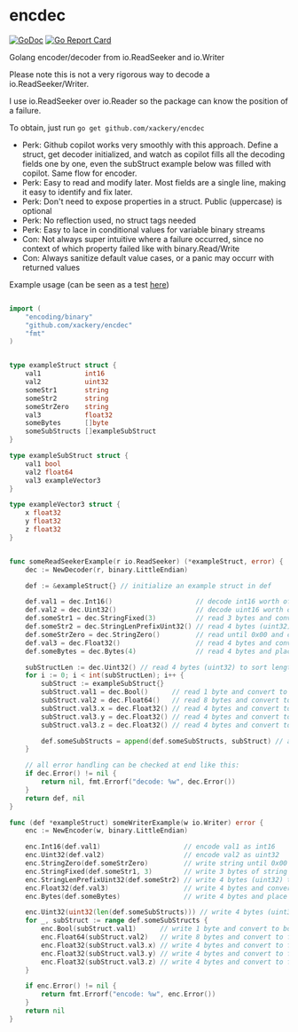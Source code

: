 # encdec
[![GoDoc](https://godoc.org/github.com/xackery/encdec?status.svg)](https://godoc.org/github.com/xackery/encdec) [![Go Report Card](https://goreportcard.com/badge/github.com/xackery/encdec)](https://goreportcard.com/report/github.com/xackery/encdec)

Golang encoder/decoder from io.ReadSeeker and io.Writer

Please note this is not a very rigorous way to decode a io.ReadSeeker/Writer.

I use io.ReadSeeker over io.Reader so the package can know the position of a failure.

To obtain, just run  `go get github.com/xackery/encdec`

- Perk: Github copilot works very smoothly with this approach. Define a struct, get decoder initialized, and watch as copilot fills all the decoding fields one by one, even the subStruct example below was filled with copilot. Same flow for encoder.
- Perk: Easy to read and modify later. Most fields are a single line, making it easy to identify and fix later.
- Perk: Don't need to expose properties in a struct. Public (uppercase) is optional
- Perk: No reflection used, no struct tags needed
- Perk: Easy to lace in conditional values for variable binary streams
- Con: Not always super intuitive where a failure occurred, since no context of which property failed like with binary.Read/Write
- Con: Always sanitize default value cases, or a panic may occurr with returned values

Example usage (can be seen as a test [here](/example_test.go))
```go

import (
    "encoding/binary"
    "github.com/xackery/encdec"
    "fmt"
)


type exampleStruct struct {
	val1           int16
	val2           uint32
	someStr1       string
	someStr2       string
	someStrZero    string
	val3           float32
	someBytes      []byte
	someSubStructs []exampleSubStruct
}

type exampleSubStruct struct {
	val1 bool
	val2 float64
	val3 exampleVector3
}

type exampleVector3 struct {
	x float32
	y float32
	z float32
}


func someReadSeekerExample(r io.ReadSeeker) (*exampleStruct, error) {
	dec := NewDecoder(r, binary.LittleEndian)

	def := &exampleStruct{} // initialize an example struct in def

	def.val1 = dec.Int16()                     // decode int16 worth of bytes to val1
	def.val2 = dec.Uint32()                    // decode uint16 worth of bytes to val2
	def.someStr1 = dec.StringFixed(3)          // read 3 bytes and convert to a string
	def.someStr2 = dec.StringLenPrefixUint32() // read 4 bytes (uint32) to sort length of string, then read length and convert to string
	def.someStrZero = dec.StringZero()         // read until 0x00 and convert to string
	def.val3 = dec.Float32()                   // read 4 bytes and convertt float and place into val3
	def.someBytes = dec.Bytes(4)               // read 4 bytes and place into someBytes

	subStructLen := dec.Uint32() // read 4 bytes (uint32) to sort length of sub struct
	for i := 0; i < int(subStructLen); i++ {
		subStruct := exampleSubStruct{}
		subStruct.val1 = dec.Bool()      // read 1 byte and convert to bool
		subStruct.val2 = dec.Float64()   // read 8 bytes and convert to float64
		subStruct.val3.x = dec.Float32() // read 4 bytes and convert to float32
		subStruct.val3.y = dec.Float32() // read 4 bytes and convert to float32
		subStruct.val3.z = dec.Float32() // read 4 bytes and convert to float32

		def.someSubStructs = append(def.someSubStructs, subStruct) // append sub struct to someSubStructs
	}

	// all error handling can be checked at end like this:
	if dec.Error() != nil {
		return nil, fmt.Errorf("decode: %w", dec.Error())
	}
	return def, nil
}

func (def *exampleStruct) someWriterExample(w io.Writer) error {
	enc := NewEncoder(w, binary.LittleEndian)

	enc.Int16(def.val1)                     // encode val1 as int16
	enc.Uint32(def.val2)                    // encode val2 as uint32
	enc.StringZero(def.someStrZero)         // write string until 0x00
	enc.StringFixed(def.someStr1, 3)        // write 3 bytes of string
	enc.StringLenPrefixUint32(def.someStr2) // write 4 bytes (uint32) to sort length of string, then write length and convert to string
	enc.Float32(def.val3)                   // write 4 bytes and convertt float and place into val3
	enc.Bytes(def.someBytes)                // write 4 bytes and place into someBytes

	enc.Uint32(uint32(len(def.someSubStructs))) // write 4 bytes (uint32) to sort length of sub struct
	for _, subStruct := range def.someSubStructs {
		enc.Bool(subStruct.val1)      // write 1 byte and convert to bool
		enc.Float64(subStruct.val2)   // write 8 bytes and convert to float64
		enc.Float32(subStruct.val3.x) // write 4 bytes and convert to float32
		enc.Float32(subStruct.val3.y) // write 4 bytes and convert to float32
		enc.Float32(subStruct.val3.z) // write 4 bytes and convert to float32
	}

	if enc.Error() != nil {
		return fmt.Errorf("encode: %w", enc.Error())
	}
	return nil
}
```
